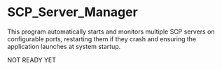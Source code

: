 # SCP_Server_Manager
This program automatically starts and monitors multiple SCP servers on configurable ports, restarting them if they crash and ensuring the application launches at system startup.

NOT READY YET
